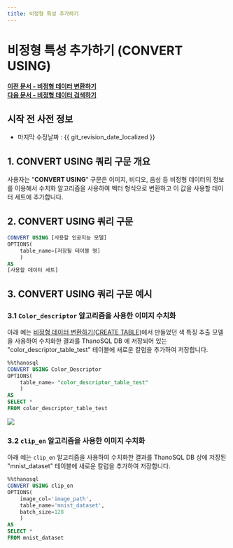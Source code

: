 ```yaml
---
title: 비정형 특성 추가하기
---
```


# __비정형 특성 추가하기 (CONVERT USING)__

**[이전 문서 - 비정형 데이터 변환하기](/how-to_guides/modelling/CREATE_TABLE_SYNTAX/)**  
**[다음 문서 - 비정형 데이터 검색하기](/how-to_guides/modelling/SEARCH_SYNTAX/)**

## 시작 전 사전 정보

- 마지막 수정날짜 : {{ git_revision_date_localized }}

## __1. CONVERT USING 쿼리 구문 개요__

사용자는 "__CONVERT USING__"  구문은 이미지, 비디오, 음성 등 비정형 데이터의 정보를 이용해서 수치화 알고리즘을 사용하여 벡터 형식으로 변환하고 이 값을 사용할 데이터 세트에 추가합니다.

## __2. CONVERT USING 쿼리 구문__

```sql
CONVERT USING [사용할 인공지능 모델]
OPTIONS(
    table_name=[저장될 테이블 명]
    )
AS 
[사용할 데이터 세트]
```

## __3. CONVERT USING 쿼리 구문 예시__ 

### __3.1 `Color_descriptor` 알고리즘을 사용한 이미지 수치화__ 
아래 예는 [비정형 데이터 변환하기(CREATE TABLE)](/how-to_guides/modelling/CREATE_TABLE_SYNTAX/)에서 만들었던 색 특징 추출 모델을 사용하여 수치화한 결과를 ThanoSQL DB 에 저장되어 있는 "color_descriptor_table_test" 테이블에 새로운 칼럼을 추가하여 저장합니다.

```sql
%%thanosql
CONVERT USING Color_Descriptor
OPTIONS(
    table_name= "color_descriptor_table_test"
    )
AS 
SELECT * 
FROM color_descriptor_table_test
```
<a href ="/img/thanosql_syntax/query/CONVERT/img1.png">
    <img src = "/img/thanosql_syntax/query/CONVERT/img1.png"></img>
</a>

### __3.2 `clip_en` 알고리즘을 사용한 이미지 수치화__
아래 예는 `clip_en` 알고리즘을 사용하여 수치화한 결과를 ThanoSQL DB 상에 저장된 "mnist_dataset" 테이블에 새로운 칼럼을 추가하여 저장합니다.
```sql
%%thanosql
CONVERT USING clip_en
OPTIONS(
    image_col='image_path', 
    table_name='mnist_dataset', 
    batch_size=128
    )
AS 
SELECT * 
FROM mnist_dataset
```